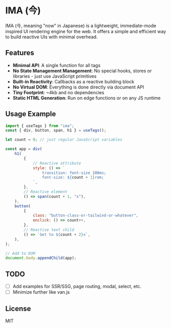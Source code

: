 # IMA (今)

IMA (今, meaning "now" in Japanese) is a lightweight, immediate-mode inspired UI rendering engine for the web. It offers a simple and efficient way to build reactive UIs with minimal overhead.

## Features

- **Minimal API**: A single function for all tags
- **No State Management Management**: No special hooks, stores or libraries - just use JavaScript primitives
- **Built-in Reactivity**: Callbacks as a reactive building block
- **No Virtual DOM**: Everything is done directly via document API
- **Tiny Footprint**: ~4kb and no dependencies
- **Static HTML Generation**: Run on edge functions or on any JS runtime

## Usage Example

```js
import { useTags } from "ima";
const { div, button, span, h1 } = useTags();

let count = 0; // just regular JavaScript variables

const app = div(
	h1(
		{
			// Reactive attribute
			style: () => `
				transition: font-size 100ms;
				font-size: ${count + 1}rem;
			`,
		},
		// Reactive element
		() => span(count + 1, "x"),
	),
	button(
		{
			class: "button-class-or-tailwind-or-whatever",
			onclick: () => count++,
		},
		// Reactive text child
		() => `Get to ${count + 2}x`,
	),
);

// Add to DOM
document.body.appendChild(app);

```

## TODO

- [ ] Add examples for SSR/SSG, page routing, modal, select, etc.
- [ ] Minimize further like van.js

## License

MIT
